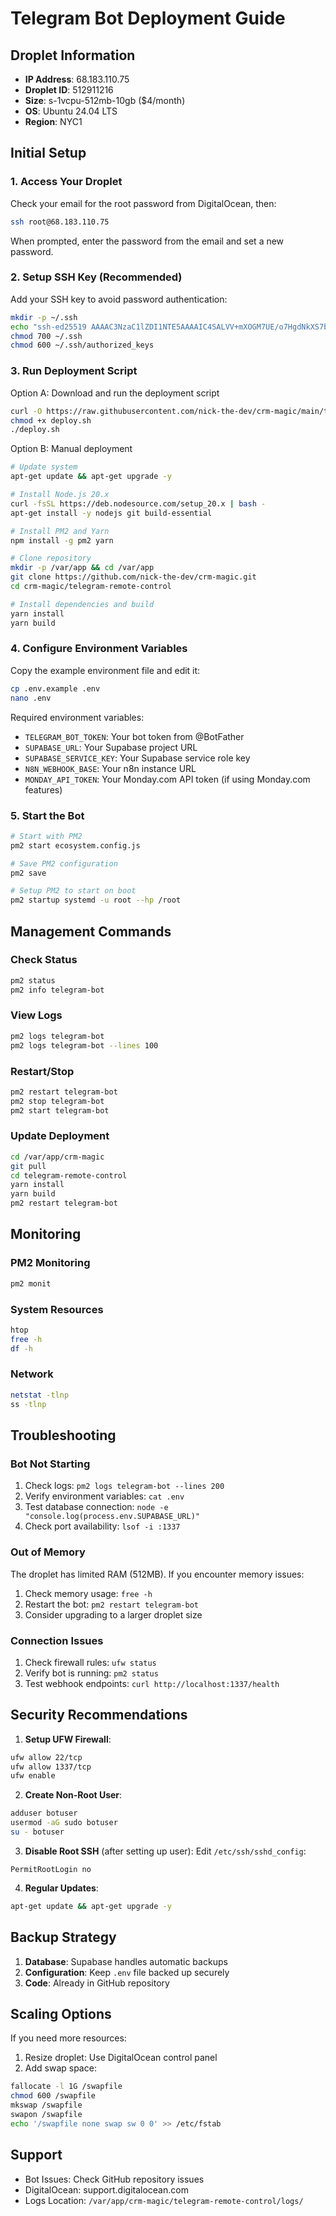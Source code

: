# Telegram Bot Deployment Guide

## Droplet Information
- **IP Address**: 68.183.110.75
- **Droplet ID**: 512911216  
- **Size**: s-1vcpu-512mb-10gb ($4/month)
- **OS**: Ubuntu 24.04 LTS
- **Region**: NYC1

## Initial Setup

### 1. Access Your Droplet

Check your email for the root password from DigitalOcean, then:

```bash
ssh root@68.183.110.75
```

When prompted, enter the password from the email and set a new password.

### 2. Setup SSH Key (Recommended)

Add your SSH key to avoid password authentication:

```bash
mkdir -p ~/.ssh
echo "ssh-ed25519 AAAAC3NzaC1lZDI1NTE5AAAAIC4SALVV+mXOGM7UE/o7HgdNkXS7b1xUHrHTY1DowEbj telegram-bot@crm-magic" >> ~/.ssh/authorized_keys
chmod 700 ~/.ssh
chmod 600 ~/.ssh/authorized_keys
```

### 3. Run Deployment Script

Option A: Download and run the deployment script
```bash
curl -O https://raw.githubusercontent.com/nick-the-dev/crm-magic/main/telegram-remote-control/deploy.sh
chmod +x deploy.sh
./deploy.sh
```

Option B: Manual deployment
```bash
# Update system
apt-get update && apt-get upgrade -y

# Install Node.js 20.x
curl -fsSL https://deb.nodesource.com/setup_20.x | bash -
apt-get install -y nodejs git build-essential

# Install PM2 and Yarn
npm install -g pm2 yarn

# Clone repository
mkdir -p /var/app && cd /var/app
git clone https://github.com/nick-the-dev/crm-magic.git
cd crm-magic/telegram-remote-control

# Install dependencies and build
yarn install
yarn build
```

### 4. Configure Environment Variables

Copy the example environment file and edit it:

```bash
cp .env.example .env
nano .env
```

Required environment variables:
- `TELEGRAM_BOT_TOKEN`: Your bot token from @BotFather
- `SUPABASE_URL`: Your Supabase project URL
- `SUPABASE_SERVICE_KEY`: Your Supabase service role key
- `N8N_WEBHOOK_BASE`: Your n8n instance URL
- `MONDAY_API_TOKEN`: Your Monday.com API token (if using Monday.com features)

### 5. Start the Bot

```bash
# Start with PM2
pm2 start ecosystem.config.js

# Save PM2 configuration
pm2 save

# Setup PM2 to start on boot
pm2 startup systemd -u root --hp /root
```

## Management Commands

### Check Status
```bash
pm2 status
pm2 info telegram-bot
```

### View Logs
```bash
pm2 logs telegram-bot
pm2 logs telegram-bot --lines 100
```

### Restart/Stop
```bash
pm2 restart telegram-bot
pm2 stop telegram-bot
pm2 start telegram-bot
```

### Update Deployment
```bash
cd /var/app/crm-magic
git pull
cd telegram-remote-control
yarn install
yarn build
pm2 restart telegram-bot
```

## Monitoring

### PM2 Monitoring
```bash
pm2 monit
```

### System Resources
```bash
htop
free -h
df -h
```

### Network
```bash
netstat -tlnp
ss -tlnp
```

## Troubleshooting

### Bot Not Starting
1. Check logs: `pm2 logs telegram-bot --lines 200`
2. Verify environment variables: `cat .env`
3. Test database connection: `node -e "console.log(process.env.SUPABASE_URL)"`
4. Check port availability: `lsof -i :1337`

### Out of Memory
The droplet has limited RAM (512MB). If you encounter memory issues:
1. Check memory usage: `free -h`
2. Restart the bot: `pm2 restart telegram-bot`
3. Consider upgrading to a larger droplet size

### Connection Issues
1. Check firewall rules: `ufw status`
2. Verify bot is running: `pm2 status`
3. Test webhook endpoints: `curl http://localhost:1337/health`

## Security Recommendations

1. **Setup UFW Firewall**:
```bash
ufw allow 22/tcp
ufw allow 1337/tcp
ufw enable
```

2. **Create Non-Root User**:
```bash
adduser botuser
usermod -aG sudo botuser
su - botuser
```

3. **Disable Root SSH** (after setting up user):
Edit `/etc/ssh/sshd_config`:
```
PermitRootLogin no
```

4. **Regular Updates**:
```bash
apt-get update && apt-get upgrade -y
```

## Backup Strategy

1. **Database**: Supabase handles automatic backups
2. **Configuration**: Keep `.env` file backed up securely
3. **Code**: Already in GitHub repository

## Scaling Options

If you need more resources:
1. Resize droplet: Use DigitalOcean control panel
2. Add swap space:
```bash
fallocate -l 1G /swapfile
chmod 600 /swapfile
mkswap /swapfile
swapon /swapfile
echo '/swapfile none swap sw 0 0' >> /etc/fstab
```

## Support

- Bot Issues: Check GitHub repository issues
- DigitalOcean: support.digitalocean.com
- Logs Location: `/var/app/crm-magic/telegram-remote-control/logs/`